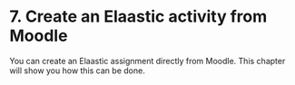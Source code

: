 # 7. Create an Elaastic activity from Moodle

You can create an Elaastic assignment directly from Moodle. This chapter will show you how this can be done.